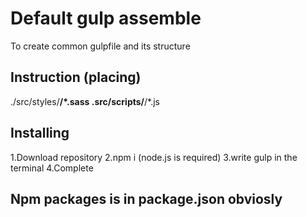 # Default gulp assemble

To create common gulpfile and its structure

## Instruction (placing)

./src/styles/**/\*.sass
.src/scripts/**/\*.js

## Installing

1.Download repository
2.npm i (node.js is required)
3.write gulp in the terminal
4.Complete

## Npm packages is in package.json obviosly
